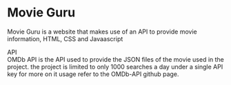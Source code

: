 # Movie Guru 
Movie Guru is a website that makes use of an API to provide movie information, HTML, CSS and Javaascript

API  
OMDb API is the API used to provide the JSON files of the movie used in the project. the project is limited to only 1000 searches a day under a single API key
for more on it usage refer to the OMDb-API github page.
